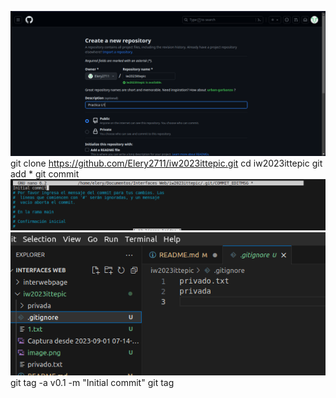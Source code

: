 ![Alt text](<Captura desde 2023-09-01 07-14-16.png>)
git clone https://github.com/Elery2711/iw2023ittepic.git
cd iw2023ittepic
git add *
git commit
![Alt text](image.png)
![Alt text](image-1.png)
git tag -a v0.1 -m "Initial commit"
git tag
